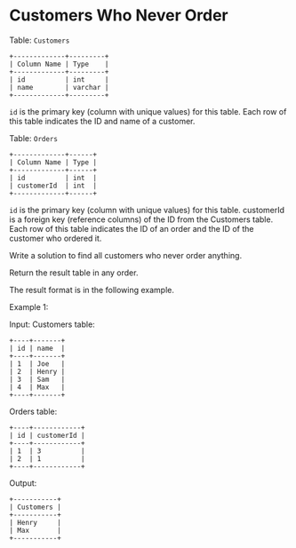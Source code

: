 # Customers Who Never Order

Table: `Customers`

```
+-------------+---------+
| Column Name | Type    |
+-------------+---------+
| id          | int     |
| name        | varchar |
+-------------+---------+
```

`id` is the primary key (column with unique values) for this table.
Each row of this table indicates the ID and name of a customer.
 

Table: `Orders`

```
+-------------+------+
| Column Name | Type |
+-------------+------+
| id          | int  |
| customerId  | int  |
+-------------+------+
```

`id` is the primary key (column with unique values) for this table.
customerId is a foreign key (reference columns) of the ID from the Customers table.
Each row of this table indicates the ID of an order and the ID of the customer who ordered it.
 

Write a solution to find all customers who never order anything.

Return the result table in any order.

The result format is in the following example.

 

Example 1:

Input: 
Customers table:
```
+----+-------+
| id | name  |
+----+-------+
| 1  | Joe   |
| 2  | Henry |
| 3  | Sam   |
| 4  | Max   |
+----+-------+
```

Orders table:

```
+----+------------+
| id | customerId |
+----+------------+
| 1  | 3          |
| 2  | 1          |
+----+------------+
```

Output: 
```
+-----------+
| Customers |
+-----------+
| Henry     |
| Max       |
+-----------+
```